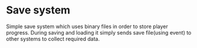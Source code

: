 # Save system

Simple save system which uses binary files in order to store player progress. During saving and loading it simply sends save file(using event) to other systems to collect required data.
